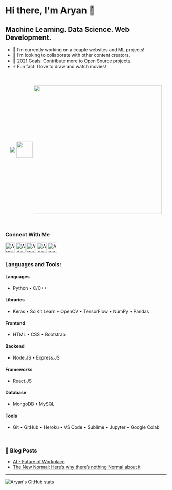 # Hi there, I'm Aryan 👋

## Machine Learning. Data Science. Web Development.
- 🔭 I’m currently working on a couple websites and ML projects!
- 👯 I’m looking to collaborate with other content creators.
- 🥅 2021 Goals: Contribute more to Open Source projects.
- ⚡ Fun fact: I love to draw and watch movies!
<br>

<!-- <img align="right" alt="AryanFelix's Top Languages" src="https://github-readme-stats.vercel.app/api/top-langs/?username=AryanFelix" /> -->

<p align="center">
  <img src="https://github-readme-stats.vercel.app/api/top-langs/?username=AryanFelix" align="center" />
  <img src="https://upload.wikimedia.org/wikipedia/commons/thumb/0/00/Antonia_Sautter_Creations.png/120px-Antonia_Sautter_Creations.png" align="center" width="50"/>
  <img src="https://analyticsindiamag.com/wp-content/uploads/2019/04/giphy-7.gif" align="center" width="400"/> 
</p>
<br>

### Connect With Me

[<img align="left" alt="AryanFelix | Portfolio" width="30px" src="https://img.icons8.com/dusk/2x/internet--v2.gif" />][portfolio]
[<img align="left" alt="AryanFelix | Twitter" width="30px" src="https://img.icons8.com/ios-filled/2x/twitter-circled--v2.gif" />][twitter] 
[<img align="left" alt="AryanFelix | LinkedIn" width="30px" src="https://img.icons8.com/material-outlined/2x/linkedin--v2.gif" />][linkedin] 
[<img align="left" alt="AryanFelix | Instagram" width="30px" src="https://img.icons8.com/ios/2x/instagram-new--v3.gif" />][instagram] 
[<img align="left" alt="AryanFelix | DEV" width="30px" src="https://img.icons8.com/color/2x/devpost.png" />][DEV] 
<br>
<br>

### Languages and Tools:

#### Languages
* Python • C/C++
#### Libraries
* Keras • SciKit Learn • OpenCV • 
TensorFlow • NumPy • Pandas
#### Frontend
* HTML • CSS • Bootstrap
#### Backend
* Node.JS • Express.JS
#### Frameworks
* React.JS
#### Database
* MongoDB • MySQL
#### Tools
* Git • GitHub • Heroku • 
VS Code • Sublime • 
Jupyter • Google Colab
<br>



### 📕 Blog Posts

<!-- BLOG-POST-LIST:START -->
- [AI - Future of Workplace](https://www.peoplehum.com/blog/artificial-intelligence-future-of-workplace-aryan-felix/)
- [The New Normal: Here’s why there’s nothing Normal about it](https://www.peoplehum.com/blog/the-new-normal-heres-why-theres-nothing-normal-about-it/)
<!-- BLOG-POST-LIST:END -->

---

![Aryan's GitHub stats](https://github-readme-stats.vercel.app/api?username=AryanFelix&show_icons=true&theme=dracula)



[twitter]: https://twitter.com/aryanfelix60
[instagram]: https://www.instagram.com/aryanfelix/
[linkedin]: https://www.linkedin.com/in/aryan-felix-815a42193/
[github]: https://github.com/AryanFelix
[DEV]: https://dev.to/aryanfelix
[portfolio]: https://www.aryanfelix.ml

